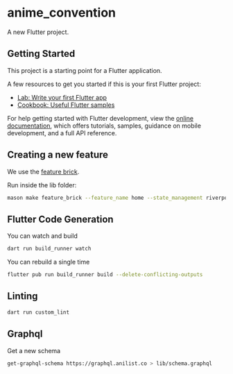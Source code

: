 # anime_convention

A new Flutter project.

## Getting Started

This project is a starting point for a Flutter application.

A few resources to get you started if this is your first Flutter project:

- [Lab: Write your first Flutter app](https://docs.flutter.dev/get-started/codelab)
- [Cookbook: Useful Flutter samples](https://docs.flutter.dev/cookbook)

For help getting started with Flutter development, view the
[online documentation](https://docs.flutter.dev/), which offers tutorials,
samples, guidance on mobile development, and a full API reference.

## Creating a new feature

We use the [feature brick](https://brickhub.dev/bricks/feature_brick/0.6.2#readme).

Run inside the lib folder:

```bash
mason make feature_brick --feature_name home --state_management riverpod
```

## Flutter Code Generation

You can watch and build

```bash
dart run build_runner watch
```

You can rebuild a single time

```bash
flutter pub run build_runner build --delete-conflicting-outputs
```

## Linting

```bash
dart run custom_lint
```

## Graphql

Get a new schema

```bash
get-graphql-schema https://graphql.anilist.co > lib/schema.graphql
```